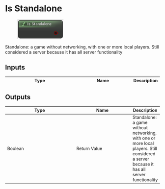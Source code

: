 # Is Standalone

<div align="left" data-full-width="false">

<figure><img src="Is_Standalone.png" alt=""><figcaption></figcaption></figure>

</div>

Standalone: a game without networking, with one or more local players. Still considered a server because it has all server functionality

## Inputs

<table>
<thead><tr><th width="250">Type</th><th width="200">Name</th><th>Description</th></tr></thead>
<tbody>
</tbody>
</table>

## Outputs

<table>
<thead><tr><th width="250">Type</th><th width="200">Name</th><th>Description</th></tr></thead>
<tbody>
<tr><td>Boolean</td><td>Return Value</td><td>Standalone: a game without networking, with one or more local players. Still considered a server because it has all server functionality</td></tr>
</tbody>
</table>